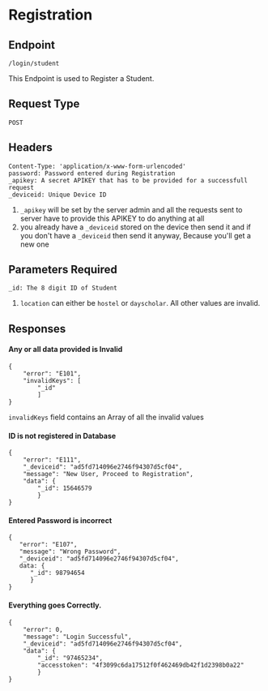 # Registration

## Endpoint

    /login/student

This Endpoint is used to Register a Student.

## Request Type 

    POST
   
## Headers 

    Content-Type: 'application/x-www-form-urlencoded'
    password: Password entered during Registration
    _apikey: A secret APIKEY that has to be provided for a successfull request
    _deviceid: Unique Device ID

1. `_apikey` will be set by the server admin and all the requests sent to server have to provide this APIKEY to do anything at all
2.  you already have a `_deviceid` stored on the device then send it and if you don't have a `_deviceid` then send it anyway, Because you'll get a new one

## Parameters Required

    _id: The 8 digit ID of Student
    
1. `location` can either be `hostel` or `dayscholar`. All other values are invalid.

## Responses

####  Any or all data provided is Invalid

```
{
    "error": "E101",
    "invalidKeys": [
        "_id"
        ]
}
```
```invalidKeys``` field contains an Array of all the invalid values

#### ID is not registered in Database
```
{
    "error": "E111",
    "_deviceid": "ad5fd714096e2746f94307d5cf04", 
    "message": "New User, Proceed to Registration",
    "data": {
        "_id": 15646579
        }
}
```

#### Entered Password is incorrect

```
{
   "error": "E107",
   "message": "Wrong Password",
   "_deviceid": "ad5fd714096e2746f94307d5cf04",
   data: {
      "_id": 98794654
      }
}
```

####  Everything goes Correctly. 

```
{
    "error": 0,
    "message": "Login Successful",
    "_deviceid": "ad5fd714096e2746f94307d5cf04",
    "data": {
        "_id": "97465234",
        "accesstoken": "4f3099c6da17512f0f462469db42f1d2398b0a22"
        }
}
```        
